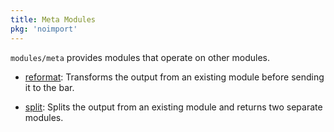 ```yaml
---
title: Meta Modules
pkg: 'noimport'
---
```


`modules/meta` provides modules that operate on other modules.

* [reformat](reformat): Transforms the output from an existing module before
  sending it to the bar.

* [split](split): Splits the output from an existing module and returns two
  separate modules.
